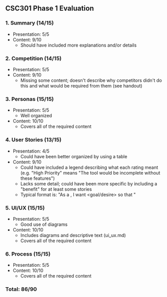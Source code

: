 ## CSC301 Phase 1 Evaluation ##

### 1. Summary (14/15) ###
   * Presentation: 5/5
   * Content: 9/10
      * Should have included more explanations and/or details

### 2. Competition (14/15) ###
   * Presentation: 5/5
   * Content: 9/10
      * Missing some content; doesn't describe why competitors didn't do this and what would be required from them (see handout)

### 3. Personas (15/15) ###
   * Presentation: 5/5
      * Well organized
   * Content: 10/10
      * Covers all of the required content

### 4. User Stories (13/15) ###
   * Presentation: 4/5
      * Could have been better organized by using a table
   * Content: 9/10
      * Could have included a legend describing what each rating meant (e.g. "High Priority" means "The tool would be incomplete without these features")
      * Lacks some detail; could have been more specific by including a "benefit" for at least some stories
      * Typical format is: "As a <role>, I want <goal/desire> so that <benefit>"

### 5. UI/UX (15/15) ###
   * Presentation: 5/5
      * Good use of diagrams
   * Content: 10/10
      * Includes diagrams and descriptive text (ui_ux.md)
      * Covers all of the required content

### 6. Process (15/15) ###
   * Presentation: 5/5
   * Content: 10/10
      * Covers all of the required content

### Total: 86/90 ###